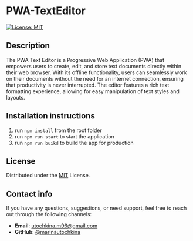 # PWA-TextEditor

  [![License: MIT](https://img.shields.io/badge/License-MIT-yellow.svg)](https://opensource.org/licenses/MIT)

## Description 
The PWA Text Editor is a Progressive Web Application (PWA) that empowers users to create, edit, and store text documents directly within their web browser. With its offline functionality, users can seamlessly work on their documents without the need for an internet connection, ensuring that productivity is never interrupted. The editor features a rich text formatting experience, allowing for easy manipulation of text styles and layouts.

## Installation instructions

1. run ``npm install`` from the root folder
2. run ``npm run start`` to start the application
3. run ``npm run buikd`` to build the app for production

## License
Distributed under the [MIT](https://opensource.org/licenses/MIT) License.


## Contact info
If you have any questions, suggestions, or need support, feel free to reach out through the following channels:

- **Email**: [utochkina.m96@gmail.com](mailto:utochkina.m96@gmail.com)
- **GitHub**: [@marinautochkina](https://github.com/marinautochkina)
